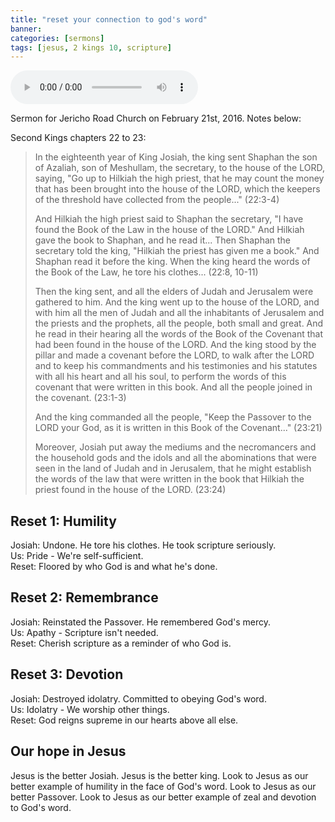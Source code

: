 ```yaml
---
title: "reset your connection to god's word"
banner:
categories: [sermons]
tags: [jesus, 2 kings 10, scripture]
---
```


<audio controls src="/assets/posts/sermons/2016-03-06-reset-your-priorities.mp3"></audio>

Sermon for Jericho Road Church on February 21st, 2016. Notes below:

Second Kings chapters 22 to 23:

> In the eighteenth year of King Josiah, the king sent Shaphan the son of Azaliah, son of Meshullam, the secretary, to the house of the LORD, saying, "Go up to Hilkiah the high priest, that he may count the money that has been brought into the house of the LORD, which the keepers of the threshold have collected from the people..." (22:3-4)
>
> And Hilkiah the high priest said to Shaphan the secretary, "I have found the Book of the Law in the house of the LORD." And Hilkiah gave the book to Shaphan, and he read it... Then Shaphan the secretary told the king, "Hilkiah the priest has given me a book." And Shaphan read it before the king. When the king heard the words of the Book of the Law, he tore his clothes... (22:8, 10-11)
>
> Then the king sent, and all the elders of Judah and Jerusalem were gathered to him. And the king went up to the house of the LORD, and with him all the men of Judah and all the inhabitants of Jerusalem and the priests and the prophets, all the people, both small and great. And he read in their hearing all the words of the Book of the Covenant that had been found in the house of the LORD. And the king stood by the pillar and made a covenant before the LORD, to walk after the LORD and to keep his commandments and his testimonies and his statutes with all his heart and all his soul, to perform the words of this covenant that were written in this book. And all the people joined in the covenant. (23:1-3)
>
> And the king commanded all the people, "Keep the Passover to the LORD your God, as it is written in this Book of the Covenant..." (23:21)
>
> Moreover, Josiah put away the mediums and the necromancers and the household gods and the idols and all the abominations that were seen in the land of Judah and in Jerusalem, that he might establish the words of the law that were written in the book that Hilkiah the priest found in the house of the LORD. (23:24)

## Reset 1: Humility

Josiah: Undone. He tore his clothes. He took scripture seriously.  
Us: Pride - We're self-sufficient.  
Reset: Floored by who God is and what he's done.

## Reset 2: Remembrance

Josiah: Reinstated the Passover. He remembered God's mercy.  
Us: Apathy - Scripture isn't needed.  
Reset: Cherish scripture as a reminder of who God is.

## Reset 3: Devotion

Josiah: Destroyed idolatry. Committed to obeying God's word.  
Us: Idolatry - We worship other things.  
Reset: God reigns supreme in our hearts above all else.

## Our hope in Jesus

Jesus is the better Josiah. Jesus is the better king. Look to Jesus as our better example of humility in the face of God's word. Look to Jesus as our better Passover. Look to Jesus as our better example of zeal and devotion to God's word.
